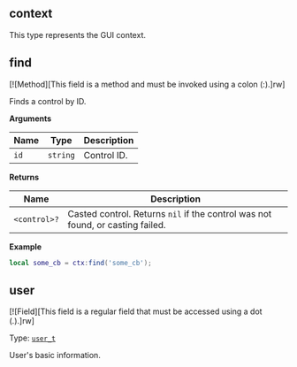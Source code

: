 ## context

This type represents the GUI context.

## find

[![Method][This field is a method and must be invoked using a colon (:).]rw]

Finds a control by ID.

**Arguments**

| Name | Type | Description |
| ---- | ---- | ----------- |
| `id` | `string` | Control ID. |

**Returns**

| Name | Description |
| ---- | ----------- |
| `<control>?` | Casted control. Returns `nil` if the control was not found, or casting failed. |

**Example**

```lua
local some_cb = ctx:find('some_cb');
```

## user

[![Field][This field is a regular field that must be accessed using a dot (.).]rw]

Type: [`user_t`](/api/gui/context/user-t "This type represents basic user information.")

User's basic information.